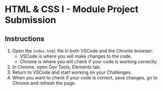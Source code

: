 # HTML & CSS I - Module Project Submission

## Instructions

1. Open the `index.html` file in both VSCode and the Chrome browser:
   - VSCode is where you will make changes to the code.
   - Chrome is where you will check if your code is working correctly.
2. In Chrome, open Dev Tools, Elements tab.
3. Return to VSCode and start working on your Challenges.
4. When you want to check if your code is correct, save changes, go to Chrome and refresh the page.
